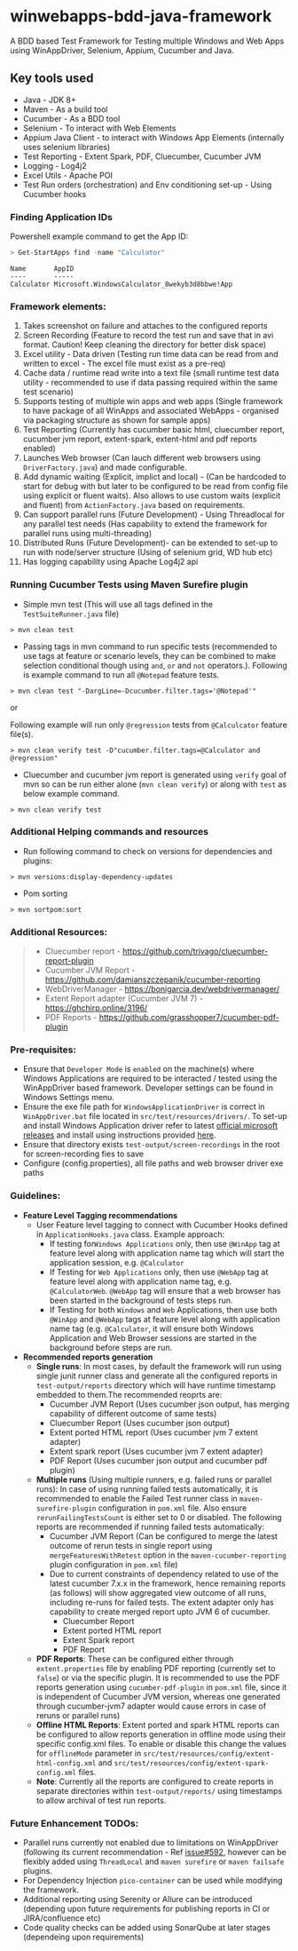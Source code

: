 # winwebapps-bdd-java-framework
A BDD based Test Framework for Testing multiple Windows and Web Apps using WinAppDriver, Selenium, Appium, Cucumber and Java. 

## Key tools used
- Java - JDK 8+
- Maven - As a build tool
- Cucumber - As a BDD tool
- Selenium - To interact with Web Elements
- Appium Java Client - to interact with Windows App Elements (internally uses selenium libraries)
- Test Reporting - Extent Spark, PDF, Cluecumber, Cucumber JVM
- Logging - Log4j2
- Excel Utils - Apache POI
- Test Run orders (orchestration) and Env conditioning set-up - Using Cucumber hooks 

### Finding Application IDs
Powershell example command to get the App ID: 

```powershell
> Get-StartApps find -name "Calculator"
```

```
Name       AppID
----       -----
Calculator Microsoft.WindowsCalculator_8wekyb3d8bbwe!App
```

### Framework elements:
1. Takes screenshot on failure and attaches to the configured reports
2. Screen Recording (Feature to record the test run and save that in avi format. Caution! Keep cleaning the directory for better disk space)
3. Excel utility - Data driven (Testing run time data can be read from and written to excel - The excel file must exist as a pre-req)
4. Cache data / runtime read write into a text file (small runtime test data utility - recommended to use if data passing required within the same test scenario)
5. Supports testing of multiple win apps and web apps (Single framework to have package of all WinApps and associated WebApps - organised via packaging structure as shown for sample apps)
6. Test Reporting (Currently has cucumber basic html, cluecumber report, cucumber jvm report, extent-spark, extent-html and pdf reports enabled)
7. Launches Web browser (Can lauch different web browsers using `DriverFactory.java`) and made configurable.
8. Add dynamic waiting (Explicit, implict and local) - (Can be hardcoded to start for debug with but later to be configured to be read from config file using explicit or fluent waits). Also allows to use custom waits (explicit and fluent) from `ActionFactory.java` based on requirements. 
9. Can support parallel runs (Future Development) - Using Threadlocal for any parallel test needs (Has capability to extend the framework for parallel runs using multi-threading)
10. Distributed Runs (Future Development)- can be extended to set-up to run with node/server structure (Using of selenium grid, WD hub etc)
11. Has logging capability using Apache Log4j2 api


### Running Cucumber Tests using Maven Surefire plugin



- Simple mvn test (This will use all tags defined in the `TestSuiteRunner.java` file)
```
> mvn clean test
```

- Passing tags in mvn command to run specific tests (recommended to use tags at feature or scenario levels, they can be combined to make selection conditional though using `and`, `or` and `not` operators.). Following is example command to run all `@Notepad` feature tests.
```
> mvn clean test "-DargLine=-Dcucumber.filter.tags='@Notepad'"
```
or 

Following example will run only `@regression` tests from `@Calculcator` feature file(s).

```
> mvn clean verify test -D"cucumber.filter.tags=@Calculator and @regression"
```

- Cluecumber and cucumber jvm report is generated using `verify` goal of mvn so can be run either alone (`mvn clean verify`) or along with `test` as below example command.

```
> mvn clean verify test
```

### Additional Helping commands and resources

- Run following command to check on versions for dependencies and plugins:
```
> mvn versions:display-dependency-updates
```
- Pom sorting

```
> mvn sortpom:sort
```

### Additional Resources: 
>- Cluecumber report - https://github.com/trivago/cluecumber-report-plugin
>- Cucumber JVM Report - https://github.com/damianszczepanik/cucumber-reporting
>- WebDriverManager - https://bonigarcia.dev/webdrivermanager/
>- Extent Report adapter (Cucumber JVM 7) - https://ghchirp.online/3196/
>- PDF Reports - https://github.com/grasshopper7/cucumber-pdf-plugin

### Pre-requisites: 

- Ensure that `Developer Mode` is `enabled` on the machine(s) where Windows Applications are required to be interacted / tested using the WinAppDriver based framework. Developer settings can be found in Windows Settings menu.
- Ensure the exe file path for `WindowsApplicationDriver` is correct in `WinAppDriver.bat` file located in `src/test/resources/drivers/`. To set-up and install Windows Application driver refer to latest [official microsoft releases](https://github.com/Microsoft/WinAppDriver/releases) and install using instructions provided [here](https://github.com/microsoft/WinAppDriver#install--run-winappdriver).
- Ensure that directory exists `test-output/screen-recordings` in the root for screen-recording fies to save
- Configure (config.properties), all file paths and web browser driver exe paths


### Guidelines:
- **Feature Level Tagging recommendations**
  - User Feature level tagging to connect with Cucumber Hooks defined in `ApplicationHooks.java` class. Example approach:
    - If testing for`Windows Applications` only, then use `@WinApp` tag at feature level along with application name tag which will start the application session, e.g. `@Calculator`
    - If Testing for `Web Applications` only, then use `@WebApp` tag at feature level along with application name tag, e.g. `@CalculatorWeb`. `@WebApp` tag will ensure that a web browser has been started in the background of tests steps run.
    - If Testing for both `Windows` and `Web` Applications, then use both `@WinApp` and `@WebApp` tags at feature level along with application name tag (e.g. `@Calculator`, it will ensure both Windows Application and Web Browser sessions are started in the background before steps are run. 
- **Recommended reports generation**
  - **Single runs**: In most cases, by default the framework will run using single junit runner class and generate all the configured reports in `test-output/reports` directory which will have runtime timestamp embedded to them.The recommended reoprts are:
    - Cucumber JVM Report (Uses cucumber json output, has merging capability of different outcome of same tests)
    - Cluecumber Report (Uses cucumber json output)
    - Extent ported HTML report (Uses cucumber jvm 7 extent adapter)
    - Extent spark report (Uses cucumber jvm 7 extent adapter)
    - PDF Report (Uses cucumber json output and cucumber pdf plugin)
  - **Multiple runs** (Using multiple runners, e.g. failed runs or parallel runs): In case of using running failed tests automatically, it is recommended to enable the Failed Test runner class in `maven-surefire-plugin` configuration in `pom.xml` file. Also ensure `rerunFailingTestsCount` is either set to 0 or disabled. The following reports are recommended if running failed tests automatically:
    - Cucumber JVM Report (Can be configured to merge the latest outcome of rerun tests in single report using `mergeFeaturesWithRetest` option in the `maven-cucumber-reporting` plugin configuration in `pom.xml` file)
    - Due to current constraints of dependency related to use of the latest cucumber 7.x.x in the framework, hence remaining reports (as follows) will show aggregated view outcome of all runs, including re-runs for failed tests. The extent adapter only has capability to create merged report upto JVM 6 of cucumber.
      - Cluecumber Report
      - Extent ported HTML report
      - Extent Spark report
      - PDF Report
  - **PDF Reports**: These can be configured either through `extent.properties` file by enabling PDF reporting (currently set to `false`) or via the specific plugin. It is recommended to use the PDF reports generation using `cucumber-pdf-plugin` in `pom.xml` file, since it is independent of Cucumber JVM version, whereas one generated through cucumber-jvm7 adapter would cause errors in case of reruns or parallel runs)
  - **Offline HTML Reports**: Extent ported and spark HTML reports can be configured to allow reports generation in offline mode using their specific config.xml files. To enable or disable this change the values for `offlineMode` parameter in `src/test/resources/config/extent-html-config.xml` and `src/test/resources/config/extent-spark-config.xml` files.  
  - **Note**: Currently all the reports are configured to create reports in separate directories within `test-output/reports/` using timestamps to allow archival of test run reports. 

### Future Enhancement TODOs:
- Parallel runs currently not enabled due to limitations on WinAppDriver (following its current recommendation - Ref [issue#592](https://github.com/microsoft/WinAppDriver/issues/592), however can be flexibly added using `ThreadLocal` and `maven surefire` or `maven failsafe` plugins. 
- For Dependency Injection `pico-container` can be used while modifying the framework. 
- Additional reporting using Serenity or Allure can be introduced (depending upon future requirements for publishing reports in CI or JIRA/confluence etc)
- Code quality checks can be added using SonarQube at later stages (dependeing upon requirements) 